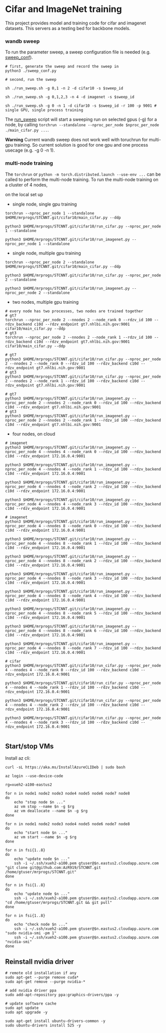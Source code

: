 # Cifar and ImageNet training

This project provides model and training code for cifar and imagenet datasets. This servers as a testing bed for backbone models.

### wandb sweep

To run the parameter sweep, a sweep configuration file is needed (e.g. [sweep_conf](./sweep_conf.py)). 

```
# first, generate the sweep and record the sweep in
python3 ./sweep_conf.py

# second, run the sweep

sh ./run_sweep.sh -g 0,1 -n 2 -d cifar10 -s $sweep_id

sh ./run_sweep.sh -g 0,1,2,3 -n 4 -d imagenet -s $sweep_id

sh ./run_sweep.sh -g 0 -n 1 -d cifar10 -s $sweep_id -r 100 -p 9001 # single GPU, single process training

```

The [run_sweep](./run_sweep.sh) script will start a sweeping run on selected gpus (-g) for a node, by calling `torchrun --standalone --nproc_per_node $nproc_per_node ./main_cifar.py ...`.

**Warning** Current wandb sweep does not work well with toruchrun for multi-gpu training. So current solution is good for one gpu and one process usecage (e.g. -g 0 -n 1).

### multi-node training

The ```torchrun``` or ```python -m torch.distributed.launch --use-env ...``` can be called to perform the multi-node training. To run the multi-node training on a cluster of 4 nodes, 

on the local set up

- single node, single gpu training
```
torchrun --nproc_per_node 1 --standalone $HOME/mrprogs/STCNNT.git/cifar10/main_cifar.py --ddp

python3 $HOME/mrprogs/STCNNT.git/cifar10/run_cifar.py --nproc_per_node 1 --standalone

python3 $HOME/mrprogs/STCNNT.git/cifar10/run_imagenet.py --nproc_per_node 1 --standalone

```

- single node, multiple gpu training
```
torchrun --nproc_per_node 2 --standalone $HOME/mrprogs/STCNNT.git/cifar10/main_cifar.py --ddp

python3 $HOME/mrprogs/STCNNT.git/cifar10/run_cifar.py --nproc_per_node 2 --standalone

python3 $HOME/mrprogs/STCNNT.git/cifar10/run_imagenet.py --nproc_per_node 2 --standalone

```

- two nodes, multiple gpu training
```
# every node has two processes, two nodes are trained together
# gt7
torchrun --nproc_per_node 2 --nnodes 2 --node_rank 0 --rdzv_id 100 --rdzv_backend c10d --rdzv_endpoint gt7.nhlbi.nih.gov:9001 cifar10/main_cifar.py --ddp
# gt3
torchrun --nproc_per_node 2 --nnodes 2 --node_rank 1 --rdzv_id 100 --rdzv_backend c10d --rdzv_endpoint gt7.nhlbi.nih.gov:9001 cifar10/main_cifar.py --ddp

# gt7
python3 $HOME/mrprogs/STCNNT.git/cifar10/run_cifar.py --nproc_per_node 2 --nnodes 2 --node_rank 0 --rdzv_id 100 --rdzv_backend c10d --rdzv_endpoint gt7.nhlbi.nih.gov:9001
# gt3
python3 $HOME/mrprogs/STCNNT.git/cifar10/run_cifar.py --nproc_per_node 2 --nnodes 2 --node_rank 1 --rdzv_id 100 --rdzv_backend c10d --rdzv_endpoint gt7.nhlbi.nih.gov:9001

# gt7
python3 $HOME/mrprogs/STCNNT.git/cifar10/run_imagenet.py --nproc_per_node 2 --nnodes 2 --node_rank 0 --rdzv_id 100 --rdzv_backend c10d --rdzv_endpoint gt7.nhlbi.nih.gov:9001
# gt3
python3 $HOME/mrprogs/STCNNT.git/cifar10/run_imagenet.py --nproc_per_node 2 --nnodes 2 --node_rank 1 --rdzv_id 100 --rdzv_backend c10d --rdzv_endpoint gt7.nhlbi.nih.gov:9001

```

- four nodes, on cloud
```
# imagenet
python3 $HOME/mrprogs/STCNNT.git/cifar10/run_imagenet.py --nproc_per_node 4 --nnodes 4 --node_rank 0 --rdzv_id 100 --rdzv_backend c10d --rdzv_endpoint 172.16.0.4:9001

python3 $HOME/mrprogs/STCNNT.git/cifar10/run_imagenet.py --nproc_per_node 4 --nnodes 4 --node_rank 1 --rdzv_id 100 --rdzv_backend c10d --rdzv_endpoint 172.16.0.4:9001

python3 $HOME/mrprogs/STCNNT.git/cifar10/run_imagenet.py --nproc_per_node 4 --nnodes 4 --node_rank 2 --rdzv_id 100 --rdzv_backend c10d --rdzv_endpoint 172.16.0.4:9001

python3 $HOME/mrprogs/STCNNT.git/cifar10/run_imagenet.py --nproc_per_node 4 --nnodes 4 --node_rank 3 --rdzv_id 100 --rdzv_backend c10d --rdzv_endpoint 172.16.0.4:9001

# imagenet
python3 $HOME/mrprogs/STCNNT.git/cifar10/run_imagenet.py --nproc_per_node 4 --nnodes 8 --node_rank 0 --rdzv_id 100 --rdzv_backend c10d --rdzv_endpoint 172.16.0.4:9001

python3 $HOME/mrprogs/STCNNT.git/cifar10/run_imagenet.py --nproc_per_node 4 --nnodes 8 --node_rank 1 --rdzv_id 100 --rdzv_backend c10d --rdzv_endpoint 172.16.0.4:9001

python3 $HOME/mrprogs/STCNNT.git/cifar10/run_imagenet.py --nproc_per_node 4 --nnodes 8 --node_rank 2 --rdzv_id 100 --rdzv_backend c10d --rdzv_endpoint 172.16.0.4:9001

python3 $HOME/mrprogs/STCNNT.git/cifar10/run_imagenet.py --nproc_per_node 4 --nnodes 8 --node_rank 3 --rdzv_id 100 --rdzv_backend c10d --rdzv_endpoint 172.16.0.4:9001

python3 $HOME/mrprogs/STCNNT.git/cifar10/run_imagenet.py --nproc_per_node 4 --nnodes 8 --node_rank 4 --rdzv_id 100 --rdzv_backend c10d --rdzv_endpoint 172.16.0.4:9001

python3 $HOME/mrprogs/STCNNT.git/cifar10/run_imagenet.py --nproc_per_node 4 --nnodes 8 --node_rank 5 --rdzv_id 100 --rdzv_backend c10d --rdzv_endpoint 172.16.0.4:9001

python3 $HOME/mrprogs/STCNNT.git/cifar10/run_imagenet.py --nproc_per_node 4 --nnodes 8 --node_rank 6 --rdzv_id 100 --rdzv_backend c10d --rdzv_endpoint 172.16.0.4:9001

python3 $HOME/mrprogs/STCNNT.git/cifar10/run_imagenet.py --nproc_per_node 4 --nnodes 8 --node_rank 7 --rdzv_id 100 --rdzv_backend c10d --rdzv_endpoint 172.16.0.4:9001

# cifar
python3 $HOME/mrprogs/STCNNT.git/cifar10/run_cifar.py --nproc_per_node 4 --nnodes 4 --node_rank 0 --rdzv_id 100 --rdzv_backend c10d --rdzv_endpoint 172.16.0.4:9001

python3 $HOME/mrprogs/STCNNT.git/cifar10/run_cifar.py --nproc_per_node 4 --nnodes 4 --node_rank 1 --rdzv_id 100 --rdzv_backend c10d --rdzv_endpoint 172.16.0.4:9001

python3 $HOME/mrprogs/STCNNT.git/cifar10/run_cifar.py --nproc_per_node 4 --nnodes 4 --node_rank 2 --rdzv_id 100 --rdzv_backend c10d --rdzv_endpoint 172.16.0.4:9001

python3 $HOME/mrprogs/STCNNT.git/cifar10/run_cifar.py --nproc_per_node 4 --nnodes 4 --node_rank 3 --rdzv_id 100 --rdzv_backend c10d --rdzv_endpoint 172.16.0.4:9001


```

## Start/stop VMs

Install az cli:
```
curl -sL https://aka.ms/InstallAzureCLIDeb | sudo bash

az login --use-device-code

```

```
rg=xueh2-a100-eastus2

for n in node1 node2 node3 node4 node5 node6 node7 node8
do
    echo "stop node $n ..."
    az vm stop --name $n -g $rg
    az vm deallocate --name $n -g $rg
done

for n in node1 node2 node3 node4 node5 node6 node7 node8
do
    echo "start node $n ..."
    az vm start --name $n -g $rg
done

for n in fsi{1..8}
do
    echo "update node $n ..."
    ssh -i ~/.ssh/xueh2-a100.pem gtuser@$n.eastus2.cloudapp.azure.com "git clone git@github.com:AzR919/STCNNT.git /home/gtuser/mrprogs/STCNNT.git"
done

for n in fsi{1..8}
do
    echo "update node $n ..."
    ssh -i ~/.ssh/xueh2-a100.pem gtuser@$n.eastus2.cloudapp.azure.com "cd /home/gtuser/mrprogs/STCNNT.git && git pull"
done

for n in fsi{1..8}
do
    echo "check node $n ..."
    ssh -i ~/.ssh/xueh2-a100.pem gtuser@$n.eastus2.cloudapp.azure.com "sudo nvidia-smi -pm 1"
    ssh -i ~/.ssh/xueh2-a100.pem gtuser@$n.eastus2.cloudapp.azure.com "nvidia-smi"
done
```

## Reinstall nvidia driver
```
# remote old installation if any
sudo apt-get --purge remove cuda*
sudo apt-get remove --purge nvidia-*

# add nvidia driver ppa
sudo add-apt-repository ppa:graphics-drivers/ppa -y

# update software cache
sudo apt update
sudo apt upgrade -y

sudo apt-get install ubuntu-drivers-common -y
sudo ubuntu-drivers install 525 -y
```

